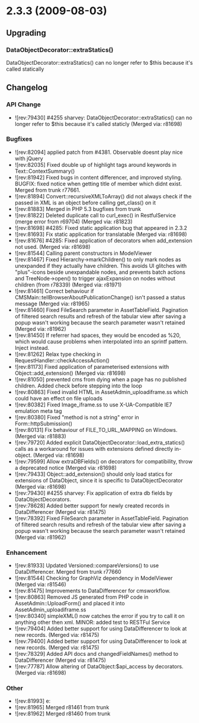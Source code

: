 # 2.3.3 (2009-08-03)


## Upgrading

### DataObjectDecorator::extraStatics()

DataObjectDecorator::extraStatics() can no longer refer to $this because it's called statically

## Changelog

###  API Change

 * ![rev:79430] #4255 sharvey: DataObjectDecorator::extraStatics() can no longer refer to $this because it's called staticly (Merged via: r81698)


###  Bugfixes

 * ![rev:82094] applied patch from #4381. Observable doesnt play nice with jQuery
 * ![rev:82035] Fixed double up of <span> highlight tags around keywords in Text::ContextSummary()
 * ![rev:81942] Fixed bugs in content differencer, and improved styling. BUGFIX: fixed notice when getting title of member which didnt exist. Merged from trunk r77661.
 * ![rev:81894] Convert::recursiveXMLToArray() did not always check if the passed in XML is an object before calling get_class() on it
 * ![rev:81883] Merged in PHP 5.3 bugfixes from trunk
 * ![rev:81822] Deleted duplicate call to curl_exec() in RestfulService (merge error from r69704) (Merged via: r81823)
 * ![rev:81698] #4285: Fixed static application bug that appeared in 2.3.2
 * ![rev:81693] Fix static application for translatable (Merged via: r81698)
 * ![rev:81676] #4285: Fixed application of decorators when add_extension not used. (Merged via: r81698)
 * ![rev:81544] Calling parent constructors in ModelViewer
 * ![rev:81467] Fixed Hierarchy->markChildren() to only mark nodes as unexpanded if they actually have children. This avoids UI glitches with "plus"-icons beside unexpandable nodes, and prevents batch actions and TreeNode->open() to trigger ajaxExpansion on nodes without children (from r78339) (Merged via: r81971)
 * ![rev:81461] Correct behaviour if CMSMain::tellBrowserAboutPublicationChange() isn't passed a status message (Merged via: r81965)
 * ![rev:81460] Fixed FileSearch parameter in AssetTableField. Pagination of filtered search results and refresh of the tabular view after saving a popup wasn't working because the search parameter wasn't retained (Merged via: r81962)
 * ![rev:81450] If referrer had spaces, they would be encoded as %20, which would cause problems when interpolated into an sprintf pattern. Inject instead.
 * ![rev:81262] Relax type checking in RequestHandler::checkAccessAction()
 * ![rev:81173] Fixed application of parameterised extensions with Object::add_extension() (Merged via: r81698)
 * ![rev:81050] prevented cms from dying when a page has no published children. Added check before stepping into the loop
 * ![rev:80863] Fixed invalid HTML in AssetAdmin_uploadiframe.ss which could have an effect on file uploads
 * ![rev:80382] Fixed Image_iframe.ss to use X-UA-Compatible IE7 emulation meta tag
 * ![rev:80380] Fixed "method is not a string" error in Form::httpSubmission()
 * ![rev:80131] Fix behaviour of FILE_TO_URL_MAPPING on Windows. (Merged via: r81883)
 * ![rev:79720] Added explicit DataObjectDecorator::load_extra_statics() calls as a workaround for issues with extensions defined directly in-object. (Merged via: r81698)
 * ![rev:79599] Allow extraDBFields() on decorators for compatibility, throw a deprecated notice (Merged via: r81698)
 * ![rev:79433] Object::add_extension() should only load statics for extensions of DataObject, since it is specific to DataObjectDecorator (Merged via: r81698)
 * ![rev:79430] #4255 sharvey: Fix application of extra db fields by DataObjectDecorators.
 * ![rev:78628] Added better support for newly created records in DataDifferencer (Merged via: r81475)
 * ![rev:78392] Fixed FileSearch parameter in AssetTableField. Pagination of filtered search results and refresh of the tabular view after saving a popup wasn't working because the search parameter wasn't retained (Merged via: r81962)


###  Enhancement

 * ![rev:81933] Updated Versioned::compareVersions() to use DataDifferencer. Merged from trunk r77660
 * ![rev:81544] Checking for GraphViz dependency in ModelViewer (Merged via: r81546)
 * ![rev:81475] Improvements to DataDifferencer for cmsworkflow.
 * ![rev:80863] Removed JS generated from PHP code in AssetAdmin::UploadForm() and placed it into AssetAdmin_uploadiframe.ss
 * ![rev:80340] simpleXML() now catches the error if you try to call it on anything other then xml. MINOR: added test to RESTFul Service
 * ![rev:79404] Added better support for using DataDifferencer to look at new records. (Merged via: r81475)
 * ![rev:79400] Added better support for using DataDifferencer to look at new records. (Merged via: r81475)
 * ![rev:78329] Added API docs and changedFieldNames() method to DataDifferencer (Merged via: r81475)
 * ![rev:77787] Allow altering of DataObject:$api_access by decorators. (Merged via: r81698)


###  Other

 * ![rev:81993] e:
 * ![rev:81965] Merged r81461 from trunk
 * ![rev:81962] Merged r81460 from trunk